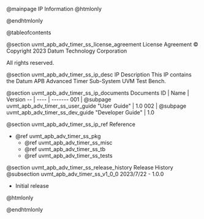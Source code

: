 @mainpage IP Information
@htmlonly
<div class="autonumbering">
@endhtmlonly


@tableofcontents


@section uvmt_apb_adv_timer_ss_license_agreement License Agreement
© Copyright 2023 Datum Technology Corporation

All rights reserved.


@section uvmt_apb_adv_timer_ss_ip_desc IP Description
This IP contains the Datum APB Advanced Timer Sub-System UVM Test Bench.



@section uvmt_apb_adv_timer_ss_ip_documents Documents
ID | Name | Version
-- | ---- | -------
001 | @subpage uvmt_apb_adv_timer_ss_user_guide "User Guide" | 1.0
002 | @subpage uvmt_apb_adv_timer_ss_dev_guide "Developer Guide" | 1.0


@section uvmt_apb_adv_timer_ss_ip_ref Reference
 * @ref uvmt_apb_adv_timer_ss_pkg
   * @ref uvmt_apb_adv_timer_ss_misc
   * @ref uvmt_apb_adv_timer_ss_tb
   * @ref uvmt_apb_adv_timer_ss_tests


@section uvmt_apb_adv_timer_ss_release_history Release History
@subsection uvmt_apb_adv_timer_ss_v1_0_0 2023/7/22 - 1.0.0
- Initial release


@htmlonly
</div>
@endhtmlonly